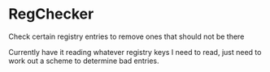 # RegChecker
Check certain registry entries to remove ones that should not be there

Currently have it reading whatever registry keys I need to read, just need to work out a scheme to determine bad entries.
